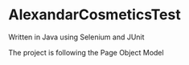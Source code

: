# AlexandarCosmeticsTest

Written in Java using Selenium and JUnit

The project is following the Page Object Model
